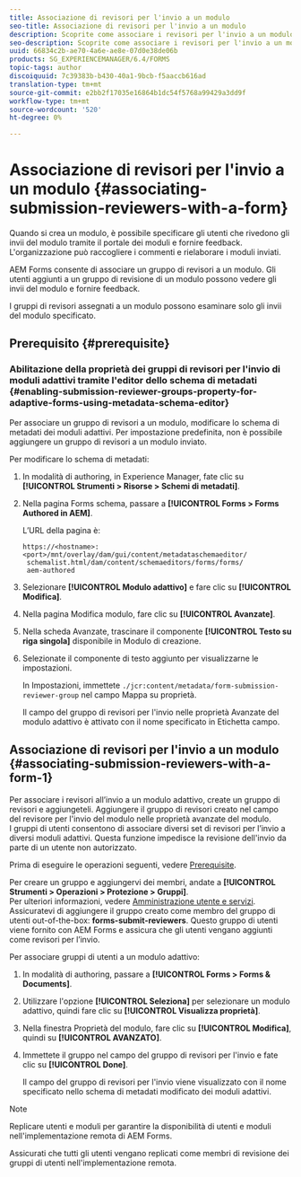 ```yaml
---
title: Associazione di revisori per l'invio a un modulo
seo-title: Associazione di revisori per l'invio a un modulo
description: Scoprite come associare i revisori per l'invio a un modulo in  AEM Forms. I revisori associati rivedono un modulo inviato tramite il portale dei moduli.
seo-description: Scoprite come associare i revisori per l'invio a un modulo in  AEM Forms. I revisori associati rivedono un modulo inviato tramite il portale dei moduli.
uuid: 66834c2b-ae70-4a6e-ae8e-07d0e38de06b
products: SG_EXPERIENCEMANAGER/6.4/FORMS
topic-tags: author
discoiquuid: 7c39383b-b430-40a1-9bcb-f5aaccb616ad
translation-type: tm+mt
source-git-commit: e2bb2f17035e16864b1dc54f5768a99429a3dd9f
workflow-type: tm+mt
source-wordcount: '520'
ht-degree: 0%

---
```



# Associazione di revisori per l&#39;invio a un modulo {#associating-submission-reviewers-with-a-form}

Quando si crea un modulo, è possibile specificare gli utenti che rivedono gli invii del modulo tramite il portale dei moduli e fornire feedback. L&#39;organizzazione può raccogliere i commenti e rielaborare i moduli inviati.

 AEM Forms consente di associare un gruppo di revisori a un modulo. Gli utenti aggiunti a un gruppo di revisione di un modulo possono vedere gli invii del modulo e fornire feedback.

I gruppi di revisori assegnati a un modulo possono esaminare solo gli invii del modulo specificato.

## Prerequisito {#prerequisite}

### Abilitazione della proprietà dei gruppi di revisori per l&#39;invio di moduli adattivi tramite l&#39;editor dello schema di metadati {#enabling-submission-reviewer-groups-property-for-adaptive-forms-using-metadata-schema-editor}

Per associare un gruppo di revisori a un modulo, modificare lo schema di metadati dei moduli adattivi. Per impostazione predefinita, non è possibile aggiungere un gruppo di revisori a un modulo inviato.

Per modificare lo schema di metadati:

1. In modalità di authoring, in  Experience Manager, fate clic su **[!UICONTROL Strumenti > Risorse > Schemi di metadati]**.
1. Nella pagina Forms schema, passare a **[!UICONTROL Forms > Forms Authored in AEM]**.

   L’URL della pagina è:

   ```
   https://<hostname>:<port>/mnt/overlay/dam/gui/content/metadataschemaeditor/
    schemalist.html/dam/content/schemaeditors/forms/forms/
    aem-authored
   ```

1. Selezionare **[!UICONTROL Modulo adattivo]** e fare clic su **[!UICONTROL Modifica]**.
1. Nella pagina Modifica modulo, fare clic su **[!UICONTROL Avanzate]**.
1. Nella scheda Avanzate, trascinare il componente **[!UICONTROL Testo su riga singola]** disponibile in Modulo di creazione.
1. Selezionate il componente di testo aggiunto per visualizzarne le impostazioni.

   In Impostazioni, immettete `./jcr:content/metadata/form-submission-reviewer-group` nel campo Mappa su proprietà.

   Il campo del gruppo di revisori per l&#39;invio nelle proprietà Avanzate del modulo adattivo è attivato con il nome specificato in Etichetta campo.

## Associazione di revisori per l&#39;invio a un modulo {#associating-submission-reviewers-with-a-form-1}

Per associare i revisori all’invio a un modulo adattivo, create un gruppo di revisori e aggiungeteli. Aggiungere il gruppo di revisori creato nel campo del revisore per l&#39;invio del modulo nelle proprietà avanzate del modulo.\
I gruppi di utenti consentono di associare diversi set di revisori per l’invio a diversi moduli adattivi. Questa funzione impedisce la revisione dell&#39;invio da parte di un utente non autorizzato.

Prima di eseguire le operazioni seguenti, vedere [Prerequisite](/help/forms/using/adding-reviewers-form.md#prerequisite).

Per creare un gruppo e aggiungervi dei membri, andate a **[!UICONTROL Strumenti > Operazioni > Protezione > Gruppi]**.\
Per ulteriori informazioni, vedere [Amministrazione utente e servizi](/help/sites-administering/security.md).\
Assicuratevi di aggiungere il gruppo creato come membro del gruppo di utenti out-of-the-box: **forms-submit-reviewers**. Questo gruppo di utenti viene fornito con  AEM Forms e assicura che gli utenti vengano aggiunti come revisori per l’invio.

Per associare gruppi di utenti a un modulo adattivo:

1. In modalità di authoring, passare a **[!UICONTROL Forms > Forms &amp; Documents]**.
1. Utilizzare l&#39;opzione **[!UICONTROL Seleziona]** per selezionare un modulo adattivo, quindi fare clic su **[!UICONTROL Visualizza proprietà]**.
1. Nella finestra Proprietà del modulo, fare clic su **[!UICONTROL Modifica]**, quindi su **[!UICONTROL AVANZATO]**.
1. Immettete il gruppo nel campo del gruppo di revisori per l&#39;invio e fate clic su **[!UICONTROL Done]**.

   Il campo del gruppo di revisori per l&#39;invio viene visualizzato con il nome specificato nello schema di metadati modificato dei moduli adattivi.

>[!NOTE]
>
>Replicare utenti e moduli per garantire la disponibilità di utenti e moduli nell&#39;implementazione remota di  AEM Forms.
>
>Assicurati che tutti gli utenti vengano replicati come membri di revisione dei gruppi di utenti nell&#39;implementazione remota.


